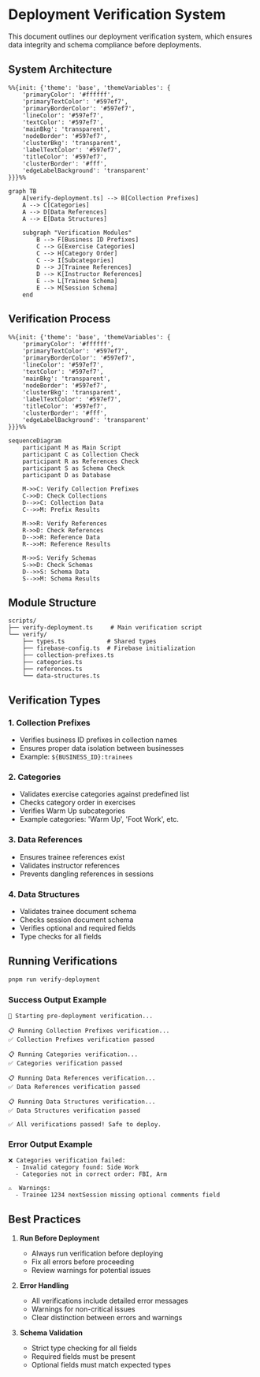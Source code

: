 # Deployment Verification System

This document outlines our deployment verification system, which ensures data integrity and schema compliance before deployments.

## System Architecture

```mermaid
%%{init: {'theme': 'base', 'themeVariables': {
    'primaryColor': '#ffffff',
    'primaryTextColor': '#597ef7',
    'primaryBorderColor': '#597ef7',
    'lineColor': '#597ef7',
    'textColor': '#597ef7',
    'mainBkg': 'transparent',
    'nodeBorder': '#597ef7',
    'clusterBkg': 'transparent',
    'labelTextColor': '#597ef7',
    'titleColor': '#597ef7',
    'clusterBorder': '#fff',
    'edgeLabelBackground': 'transparent'
}}}%%

graph TB
    A[verify-deployment.ts] --> B[Collection Prefixes]
    A --> C[Categories]
    A --> D[Data References]
    A --> E[Data Structures]

    subgraph "Verification Modules"
        B --> F[Business ID Prefixes]
        C --> G[Exercise Categories]
        C --> H[Category Order]
        C --> I[Subcategories]
        D --> J[Trainee References]
        D --> K[Instructor References]
        E --> L[Trainee Schema]
        E --> M[Session Schema]
    end
```

## Verification Process

```mermaid
%%{init: {'theme': 'base', 'themeVariables': {
    'primaryColor': '#ffffff',
    'primaryTextColor': '#597ef7',
    'primaryBorderColor': '#597ef7',
    'lineColor': '#597ef7',
    'textColor': '#597ef7',
    'mainBkg': 'transparent',
    'nodeBorder': '#597ef7',
    'clusterBkg': 'transparent',
    'labelTextColor': '#597ef7',
    'titleColor': '#597ef7',
    'clusterBorder': '#fff',
    'edgeLabelBackground': 'transparent'
}}}%%

sequenceDiagram
    participant M as Main Script
    participant C as Collection Check
    participant R as References Check
    participant S as Schema Check
    participant D as Database

    M->>C: Verify Collection Prefixes
    C->>D: Check Collections
    D-->>C: Collection Data
    C-->>M: Prefix Results

    M->>R: Verify References
    R->>D: Check References
    D-->>R: Reference Data
    R-->>M: Reference Results

    M->>S: Verify Schemas
    S->>D: Check Schemas
    D-->>S: Schema Data
    S-->>M: Schema Results
```

## Module Structure

```
scripts/
├── verify-deployment.ts     # Main verification script
└── verify/
    ├── types.ts            # Shared types
    ├── firebase-config.ts  # Firebase initialization
    ├── collection-prefixes.ts
    ├── categories.ts
    ├── references.ts
    └── data-structures.ts
```

## Verification Types

### 1. Collection Prefixes

- Verifies business ID prefixes in collection names
- Ensures proper data isolation between businesses
- Example: `${BUSINESS_ID}:trainees`

### 2. Categories

- Validates exercise categories against predefined list
- Checks category order in exercises
- Verifies Warm Up subcategories
- Example categories: 'Warm Up', 'Foot Work', etc.

### 3. Data References

- Ensures trainee references exist
- Validates instructor references
- Prevents dangling references in sessions

### 4. Data Structures

- Validates trainee document schema
- Checks session document schema
- Verifies optional and required fields
- Type checks for all fields

## Running Verifications

```bash
pnpm run verify-deployment
```

### Success Output Example

```
🚀 Starting pre-deployment verification...

📋 Running Collection Prefixes verification...
✅ Collection Prefixes verification passed

📋 Running Categories verification...
✅ Categories verification passed

📋 Running Data References verification...
✅ Data References verification passed

📋 Running Data Structures verification...
✅ Data Structures verification passed

✅ All verifications passed! Safe to deploy.
```

### Error Output Example

```
❌ Categories verification failed:
  - Invalid category found: Side Work
  - Categories not in correct order: FBI, Arm

⚠️  Warnings:
  - Trainee 1234 nextSession missing optional comments field
```

## Best Practices

1. **Run Before Deployment**

   - Always run verification before deploying
   - Fix all errors before proceeding
   - Review warnings for potential issues

2. **Error Handling**

   - All verifications include detailed error messages
   - Warnings for non-critical issues
   - Clear distinction between errors and warnings

3. **Schema Validation**
   - Strict type checking for all fields
   - Required fields must be present
   - Optional fields must match expected types

